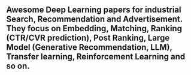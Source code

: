 ## Awesome Deep Learning papers for industrial Search, Recommendation and Advertisement. They focus on Embedding, Matching, Ranking (CTR/CVR prediction), Post Ranking, Large Model (Generative Recommendation, LLM), Transfer learning, Reinforcement Learning and so on.
